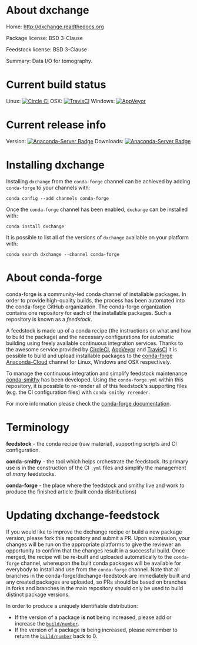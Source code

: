 About dxchange
==============

Home: http://dxchange.readthedocs.org

Package license: BSD 3-Clause

Feedstock license: BSD 3-Clause

Summary: Data I/O for tomography.



Current build status
====================

Linux: [![Circle CI](https://circleci.com/gh/conda-forge/dxchange-feedstock.svg?style=shield)](https://circleci.com/gh/conda-forge/dxchange-feedstock)
OSX: [![TravisCI](https://travis-ci.org/conda-forge/dxchange-feedstock.svg?branch=master)](https://travis-ci.org/conda-forge/dxchange-feedstock)
Windows: [![AppVeyor](https://ci.appveyor.com/api/projects/status/github/conda-forge/dxchange-feedstock?svg=True)](https://ci.appveyor.com/project/conda-forge/dxchange-feedstock/branch/master)

Current release info
====================
Version: [![Anaconda-Server Badge](https://anaconda.org/conda-forge/dxchange/badges/version.svg)](https://anaconda.org/conda-forge/dxchange)
Downloads: [![Anaconda-Server Badge](https://anaconda.org/conda-forge/dxchange/badges/downloads.svg)](https://anaconda.org/conda-forge/dxchange)

Installing dxchange
===================

Installing `dxchange` from the `conda-forge` channel can be achieved by adding `conda-forge` to your channels with:

```
conda config --add channels conda-forge
```

Once the `conda-forge` channel has been enabled, `dxchange` can be installed with:

```
conda install dxchange
```

It is possible to list all of the versions of `dxchange` available on your platform with:

```
conda search dxchange --channel conda-forge
```


About conda-forge
=================

conda-forge is a community-led conda channel of installable packages.
In order to provide high-quality builds, the process has been automated into the
conda-forge GitHub organization. The conda-forge organization contains one repository
for each of the installable packages. Such a repository is known as a *feedstock*.

A feedstock is made up of a conda recipe (the instructions on what and how to build
the package) and the necessary configurations for automatic building using freely
available continuous integration services. Thanks to the awesome service provided by
[CircleCI](https://circleci.com/), [AppVeyor](http://www.appveyor.com/)
and [TravisCI](https://travis-ci.org/) it is possible to build and upload installable
packages to the [conda-forge](https://anaconda.org/conda-forge)
[Anaconda-Cloud](http://docs.anaconda.org/) channel for Linux, Windows and OSX respectively.

To manage the continuous integration and simplify feedstock maintenance
[conda-smithy](http://github.com/conda-forge/conda-smithy) has been developed.
Using the ``conda-forge.yml`` within this repository, it is possible to re-render all of
this feedstock's supporting files (e.g. the CI configuration files) with ``conda smithy rerender``.

For more information please check the [conda-forge documentation](https://conda-forge.org/docs/).

Terminology
===========

**feedstock** - the conda recipe (raw material), supporting scripts and CI configuration.

**conda-smithy** - the tool which helps orchestrate the feedstock.
                   Its primary use is in the construction of the CI ``.yml`` files
                   and simplify the management of *many* feedstocks.

**conda-forge** - the place where the feedstock and smithy live and work to
                  produce the finished article (built conda distributions)


Updating dxchange-feedstock
===========================

If you would like to improve the dxchange recipe or build a new
package version, please fork this repository and submit a PR. Upon submission,
your changes will be run on the appropriate platforms to give the reviewer an
opportunity to confirm that the changes result in a successful build. Once
merged, the recipe will be re-built and uploaded automatically to the
`conda-forge` channel, whereupon the built conda packages will be available for
everybody to install and use from the `conda-forge` channel.
Note that all branches in the conda-forge/dxchange-feedstock are
immediately built and any created packages are uploaded, so PRs should be based
on branches in forks and branches in the main repository should only be used to
build distinct package versions.

In order to produce a uniquely identifiable distribution:
 * If the version of a package **is not** being increased, please add or increase
   the [``build/number``](http://conda.pydata.org/docs/building/meta-yaml.html#build-number-and-string).
 * If the version of a package **is** being increased, please remember to return
   the [``build/number``](http://conda.pydata.org/docs/building/meta-yaml.html#build-number-and-string)
   back to 0.